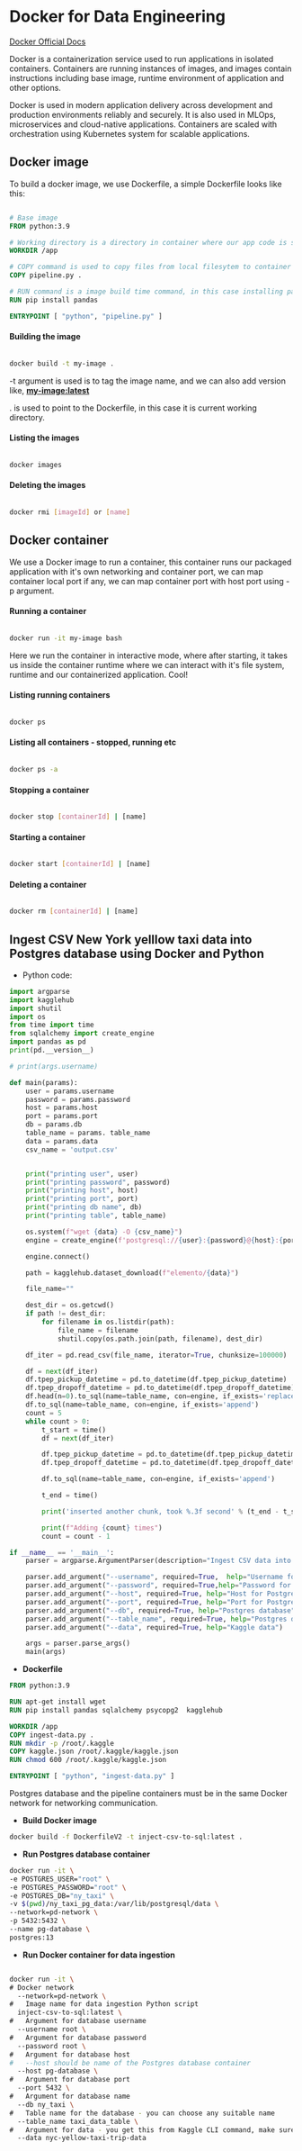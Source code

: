 # Docker for Data Engineering

[Docker Official Docs](https://docs.docker.com/)

Docker is a containerization service used to run applications in isolated containers. Containers are running instances of images, and images contain instructions including base image, runtime environment of application and other options.

Docker is used in modern application delivery across development and production environments reliably and securely. It is also used in MLOps, microservices and cloud-native applications. Containers are scaled with orchestration using Kubernetes system for scalable applications.

## Docker image

To build a docker image, we use Dockerfile, a simple Dockerfile looks like this:

```Dockerfile

# Base image
FROM python:3.9

# Working directory is a directory in container where our app code is stored
WORKDIR /app

# COPY command is used to copy files from local filesytem to container's filesystem
COPY pipeline.py .

# RUN command is a image build time command, in this case installing pandas library while building a new image
RUN pip install pandas

ENTRYPOINT [ "python", "pipeline.py" ]

```

<!-- building the images -->

#### Building the image

```bash

docker build -t my-image .
```

-t argument is used is to tag the image name, and we can also add version like, **<u>my-image:latest</u>**

. is used to point to the Dockerfile, in this case it is current working directory.

<!-- listing the images -->

#### Listing the images

```bash

docker images
```

<!-- deleteing the images -->

#### Deleting the images

```bash

docker rmi [imageId] or [name]
```

## Docker container

We use a Docker image to run a container, this container runs our packaged application with it's own networking and container port, we can map container local port if any, we can map container port with host port using -p argument.

#### Running a container

```bash

docker run -it my-image bash
```

Here we run the container in interactive mode, where after starting, it takes us inside the container runtime where we can interact with it's file system, runtime and our containerized application. Cool!

#### Listing running containers

```bash

docker ps
```

#### Listing all containers - stopped, running etc

```bash

docker ps -a
```

#### Stopping a container

```bash

docker stop [containerId] | [name]
```

#### Starting a container

```bash

docker start [containerId] | [name]
```

#### Deleting a container

```bash

docker rm [containerId] | [name]
```

## Ingest CSV New York yelllow taxi data into Postgres database using Docker and Python

- Python code:

```python
import argparse
import kagglehub
import shutil
import os
from time import time
from sqlalchemy import create_engine
import pandas as pd
print(pd.__version__)

# print(args.username)

def main(params):
    user = params.username
    password = params.password
    host = params.host
    port = params.port
    db = params.db
    table_name = params. table_name
    data = params.data
    csv_name = 'output.csv'


    print("printing user", user)
    print("printing password", password)
    print("printing host", host)
    print("printing port", port)
    print("printing db name", db)
    print("printing table", table_name)

    os.system(f"wget {data} -O {csv_name}")
    engine = create_engine(f'postgresql://{user}:{password}@{host}:{port}/{db}')

    engine.connect()

    path = kagglehub.dataset_download(f"elemento/{data}")

    file_name=""

    dest_dir = os.getcwd()
    if path != dest_dir:
        for filename in os.listdir(path):
            file_name = filename
            shutil.copy(os.path.join(path, filename), dest_dir)

    df_iter = pd.read_csv(file_name, iterator=True, chunksize=100000)

    df = next(df_iter)
    df.tpep_pickup_datetime = pd.to_datetime(df.tpep_pickup_datetime)
    df.tpep_dropoff_datetime = pd.to_datetime(df.tpep_dropoff_datetime)
    df.head(n=0).to_sql(name=table_name, con=engine, if_exists='replace')
    df.to_sql(name=table_name, con=engine, if_exists='append')
    count = 5
    while count > 0:
        t_start = time()
        df = next(df_iter)

        df.tpep_pickup_datetime = pd.to_datetime(df.tpep_pickup_datetime)
        df.tpep_dropoff_datetime = pd.to_datetime(df.tpep_dropoff_datetime)

        df.to_sql(name=table_name, con=engine, if_exists='append')

        t_end = time()

        print('inserted another chunk, took %.3f second' % (t_end - t_start))

        print(f"Adding {count} times")
        count = count - 1

if __name__ == '__main__':
    parser = argparse.ArgumentParser(description="Ingest CSV data into postgres")

    parser.add_argument("--username", required=True,  help="Username for Postgres database")
    parser.add_argument("--password", required=True,help="Password for Postgres database")
    parser.add_argument("--host", required=True, help="Host for Postgres database")
    parser.add_argument("--port", required=True, help="Port for Postgres database")
    parser.add_argument("--db", required=True, help="Postgres database")
    parser.add_argument("--table_name", required=True, help="Postgres database table")
    parser.add_argument("--data", required=True, help="Kaggle data")

    args = parser.parse_args()
    main(args)
```

- **Dockerfile**

```Dockerfile
FROM python:3.9

RUN apt-get install wget
RUN pip install pandas sqlalchemy psycopg2  kagglehub

WORKDIR /app
COPY ingest-data.py .
RUN mkdir -p /root/.kaggle
COPY kaggle.json /root/.kaggle/kaggle.json
RUN chmod 600 /root/.kaggle/kaggle.json

ENTRYPOINT [ "python", "ingest-data.py" ]
```

Postgres database and the pipeline containers must be in the same Docker network for networking communication.

- **Build Docker image**

```bash
docker build -f DockerfileV2 -t inject-csv-to-sql:latest .
```

- **Run Postgres database container**

```bash
docker run -it \
-e POSTGRES_USER="root" \
-e POSTGRES_PASSWORD="root" \
-e POSTGRES_DB="ny_taxi" \
-v $(pwd)/ny_taxi_pg_data:/var/lib/postgresql/data \
--network=pd-network \
-p 5432:5432 \
--name pg-database \
postgres:13
```

- **Run Docker container for data ingestion**

```bash

docker run -it \
# Docker network
  --network=pd-network \
#   Image name for data ingestion Python script
  inject-csv-to-sql:latest \
#   Argument for database username
  --username root \
#   Argument for database password
  --password root \
#   Argument for database host
#   --host should be name of the Postgres database container
  --host pg-database \
#   Argument for database port
  --port 5432 \
#   Argument for database name
  --db ny_taxi \
#   Table name for the database - you can choose any suitable name
  --table_name taxi_data_table \
#   Argument for data - you get this from Kaggle CLI command, make sure to authenticate using Kaggle.json with volume mount
  --data nyc-yellow-taxi-trip-data
```
